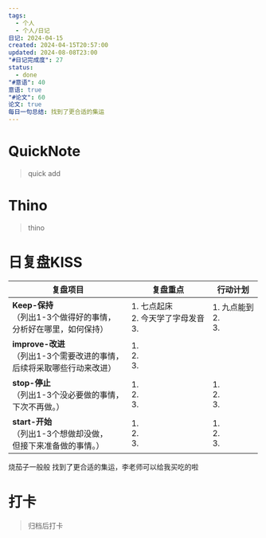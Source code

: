 ```yaml
---
tags:
  - 个人
  - 个人/日记
日记: 2024-04-15
created: 2024-04-15T20:57:00
updated: 2024-08-08T23:00
"#日记完成度": 27
status:
  - done
"#意语": 40
意语: true
"#论文": 60
论文: true
每日一句总结: 找到了更合适的集运
---
```

# QuickNote
> quick add

# Thino
> thino

# 日复盘KISS
| **复盘项目**                                             | **复盘重点**                      | **行动计划**              |
| ---------------------------------------------------- | ----------------------------- | --------------------- |
| **Keep-保持**<br>（列出1-3个做得好的事情，<br>   分析好在哪里，如何保持）     | 1.  七点起床<br>2. 今天学了字母发音<br>3. | 1.  九点能到<br>2. <br>3. |
| **improve-改进**<br>（列出1-3个需要改进的事情，<br>  后续将采取哪些行动来改进） | 1.  <br>2. <br>3.             |                       |
| **stop-停止**<br>（列出1-3个没必要做的事情，<br>下次不再做。）            | 1.  <br>2. <br>3.             | 1.  <br>2. <br>3.     |
| **start-开始**<br>（列出1-3个想做却没做，<br>但接下来准备做的事情。）        | 1.  <br>2. <br>3.             | 1.  <br>2. <br>3.     |

烧茄子一般般
找到了更合适的集运，李老师可以给我买吃的啦


# 打卡
> 归档后打卡


